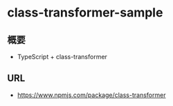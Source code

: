 # class-transformer-sample

## 概要

- TypeScript + class-transformer

## URL

- https://www.npmjs.com/package/class-transformer